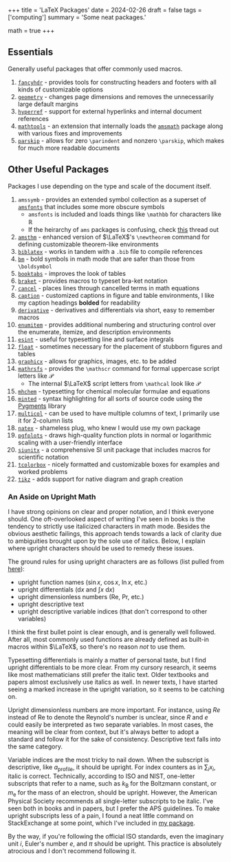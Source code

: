 +++
title = 'LaTeX Packages'
date = 2024-02-26
draft = false
tags = ['computing']
summary = 'Some neat packages.'

math = true
+++

## Essentials

Generally useful packages that offer commonly used macros.

1. [`fancyhdr`](https://ctan.org/pkg/fancyhdr) - provides tools for constructing headers and footers with all kinds of customizable options
2. [`geometry`](https://ctan.org/pkg/geometry) - changes page dimensions and removes the unnecessarily large default margins
3. [`hyperref`](https://ctan.org/pkg/hyperref) - support for external hyperlinks and internal document references
4. [`mathtools`](https://ctan.org/pkg/mathtools) - an extension that internally loads the [`amsmath`](https://ctan.org/pkg/amsmath) package along with various fixes and improvements
5. [`parskip`](https://ctan.org/pkg/parskip) - allows for zero `\parindent` and nonzero `\parskip`, which makes for much more readable documents

## Other Useful Packages

Packages I use depending on the type and scale of the document itself.

1. `amssymb` - provides an extended symbol collection as a superset of [`amsfonts`](https://ctan.org/pkg/amsfonts) that includes some more obscure symbols
   - `amsfonts` is included and loads things like `\mathbb` for characters like $\mathbb{R}$
   - If the heirarchy of `ams` packages is confusing, check [this](https://tex.stackexchange.com/questions/32100/what-does-each-ams-package-do) thread out
2. [`amsthm`](https://ctan.org/pkg/amsthm) - enhanced version of $\LaTeX$'s `\newtheorem` command for defining customizable theorem-like environments
3. [`biblatex`](https://ctan.org/pkg/biblatex) - works in tandem with a `.bib` file to compile references
4. [`bm`](https://ctan.org/pkg/bm) - bold symbols in math mode that are safer than those from `\boldsymbol`
5. [`booktabs`](https://ctan.org/pkg/booktabs) - improves the look of tables
6. [`braket`](https://ctan.org/pkg/braket) - provides macros to typeset bra-ket notation
7. [`cancel`](https://ctan.org/pkg/cancel) - places lines through cancelled terms in math equations
8. [`caption`](https://ctan.org/pkg/caption) - customized captions in figure and table environments, I like my caption headings **bolded** for readability
9. [`derivative`](https://ctan.org/pkg/derivative) - derivatives and differentials via short, easy to remember macros
10. [`enumitem`](https://ctan.org/pkg/enumitem) - provides additional numbering and structuring control over the enumerate, itemize, and description environments
11. [`esint`](https://ctan.org/pkg/esint) - useful for typesetting line and surface integrals
12. [`float`](https://ctan.org/pkg/float) - sometimes necessary for the placement of stubborn figures and tables
13. [`graphicx`](https://ctan.org/pkg/graphicx) - allows for graphics, images, etc. to be added
14. [`mathrsfs`](https://ctan.org/pkg/mathrsfs) - provides the `\mathscr` command for formal uppercase script letters like $\mathscr{P}$
      - The internal $\LaTeX$ script letters from `\mathcal` look like $\mathcal{P}$
15. [`mhchem`](https://ctan.org/pkg/mhchem) - typesetting for chemical molecular formulae and equations
16. [`minted`](https://ctan.org/pkg/minted) - syntax highlighting for all sorts of source code using the [Pygments](https://pygments.org) library
17. [`multicol`](https://ctan.org/pkg/multicol) - can be used to have multiple columns of text, I primarily use it for 2-column lists
18. [`natex`](https://github.com/amilkyboi/natex) - shameless plug, who knew I would use my own package
19. [`pgfplots`](https://ctan.org/pkg/pgfplots) - draws high-quality function plots in normal or logarithmic scaling with a user-friendly interface
20. [`siunitx`](https://ctan.org/pkg/siunitx) - a comprehensive SI unit package that includes macros for scientific notation
21. [`tcolorbox`](https://ctan.org/pkg/tcolorbox) - nicely formatted and customizable boxes for examples and worked problems
22. [`tikz`](https://ctan.org/pkg/tikz) - adds support for native diagram and graph creation

### An Aside on Upright Math

I have strong opinions on clear and proper notation, and I think everyone should. One oft-overlooked aspect of writing I've seen in books is the tendency to strictly use italicized characters in math mode. Besides the obvious aesthetic failings, this approach tends towards a lack of clarity due to ambiguities brought upon by the sole use of italics. Below, I explain where upright characters should be used to remedy these issues.

The ground rules for using upright characters are as follows (list pulled from [here](https://tex.stackexchange.com/questions/33120/should-subscripts-in-math-mode-be-upright)):

- upright function names $(\sin{x}$, $\cos{x}$, $\ln{x}$, etc.$)$
- upright differentials $(\mathrm{d}x$ and $\int x \ \mathrm{d}x)$
- upright dimensionless numbers $(\mathrm{Re}$, $\mathrm{Pr}$, etc.$)$
- upright descriptive text
- upright descriptive variable indices (that don't correspond to other variables)

I think the first bullet point is clear enough, and is generally well followed. After all, most commonly used functions are already defined as built-in macros within $\LaTeX$, so there's no reason *not* to use them.

Typesetting differentials is mainly a matter of personal taste, but I find upright differentials to be more clear. From my cursory research, it seems like most mathematicians still prefer the italic text. Older textbooks and papers almost exclusively use italics as well. In newer texts, I have started seeing a marked increase in the upright variation, so it seems to be catching on.

Upright dimensionless numbers are more important. For instance, using $Re$ instead of $\mathrm{Re}$ to denote the Reynold's number is unclear, since $R$ and $e$ could easily be interpreted as two separate variables. In most cases, the meaning will be clear from context, but it's always better to adopt a standard and follow it for the sake of consistency. Descriptive text falls into the same category.

Variable indices are the most tricky to nail down. When the subscript is descriptive, like $a_\mathrm{profile}$, it should be upright. For index counters as in $\sum_i x_i$, italic is correct. Technically, according to ISO and NIST, one-letter subscripts that refer to a name, such as $k_\mathrm{B}$ for the Boltzmann constant, or $m_\mathrm{e}$ for the mass of an electron, should be upright. However, the American Physical Society recommends all single-letter subscripts to be italic. I've seen both in books and in papers, but I prefer the APS guidelines. To make upright subscripts less of a pain, I found a neat little command on StackExchange at some point, which I've included in [my package](/posts/natex).

By the way, if you're following the official ISO standards, even the imaginary unit $i$, Euler's number $e$, and $\pi$ should be upright. This practice is absolutely atrocious and I don't recommend following it.
